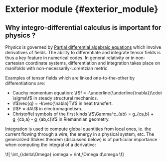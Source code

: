 # Exterior module {#exterior_module}
<!--
SPDX-FileCopyrightText: 2024 Baptiste Legouix
SPDX-License-Identifier: GPL-3.0-or-later
-->

## Why integro-differential calculus is important for physics ?

Physics is governed by [Partial differential algebraic equations](https://en.wikipedia.org/wiki/Partial_differential_algebraic_equation) which involve derivatives of fields. The ability to differentiate and integrate tensor fields is thus a key feature in numerical codes. In general relativity or in non-cartesian coordinate systems, differentiation and integration takes place on manifolds with non-necessarily-Lorentzian metric.

Examples of tensor fields which are linked one-to-the-other by differentiations are:
- Cauchy momentum equation: \f$f = -\underline{\underline{\nabla}}\cdot \sigma\f$ in steady structural mechanics.
- \f$\vec{q} = -k\vec{\nabla}T\f$ in heat transfert.
- \f$F = dA\f$ in electromagnetism.
- Christoffel symbols of the first kinds \f$\Gamma^c_{ab} = g_{ca,b} + g_{cb,a} - g_{ab,c}\f$ in Riemannian geometry.

Integration is used to compute global quantities from local ones, ie. the current flowing through a wire, the energy in a physical system, etc. The generalized Stokes theorem (discussed below) is of particular importance when computing the integral of a derivative:

\f\[
\int_{\delta\Omega} \omega = \int_\Omega d\omega
\f\]
